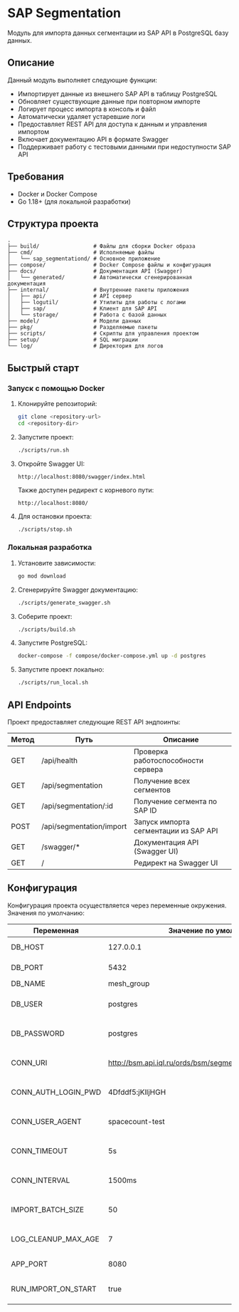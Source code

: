 # SAP Segmentation

Модуль для импорта данных сегментации из SAP API в PostgreSQL базу данных.

## Описание

Данный модуль выполняет следующие функции:

- Импортирует данные из внешнего SAP API в таблицу PostgreSQL
- Обновляет существующие данные при повторном импорте
- Логирует процесс импорта в консоль и файл
- Автоматически удаляет устаревшие логи
- Предоставляет REST API для доступа к данным и управления импортом
- Включает документацию API в формате Swagger
- Поддерживает работу с тестовыми данными при недоступности SAP API

## Требования

- Docker и Docker Compose
- Go 1.18+ (для локальной разработки)

## Структура проекта

```
.
├── build/                 # Файлы для сборки Docker образа
├── cmd/                   # Исполняемые файлы
│   └── sap_segmentationd/ # Основное приложение
├── compose/               # Docker Compose файлы и конфигурация
├── docs/                  # Документация API (Swagger)
│   └── generated/         # Автоматически сгенерированная документация
├── internal/              # Внутренние пакеты приложения
│   ├── api/               # API сервер
│   ├── logutil/           # Утилиты для работы с логами
│   ├── sap/               # Клиент для SAP API
│   └── storage/           # Работа с базой данных
├── model/                 # Модели данных
├── pkg/                   # Разделяемые пакеты
├── scripts/               # Скрипты для управления проектом
├── setup/                 # SQL миграции
└── log/                   # Директория для логов
```

## Быстрый старт

### Запуск с помощью Docker

1. Клонируйте репозиторий:

   ```bash
   git clone <repository-url>
   cd <repository-dir>
   ```

2. Запустите проект:

   ```bash
   ./scripts/run.sh
   ```

3. Откройте Swagger UI:

   ```
   http://localhost:8080/swagger/index.html
   ```

   Также доступен редирект с корневого пути:

   ```
   http://localhost:8080/
   ```

4. Для остановки проекта:
   ```bash
   ./scripts/stop.sh
   ```

### Локальная разработка

1. Установите зависимости:

   ```bash
   go mod download
   ```

2. Сгенерируйте Swagger документацию:

   ```bash
   ./scripts/generate_swagger.sh
   ```

3. Соберите проект:

   ```bash
   ./scripts/build.sh
   ```

4. Запустите PostgreSQL:

   ```bash
   docker-compose -f compose/docker-compose.yml up -d postgres
   ```

5. Запустите проект локально:
   ```bash
   ./scripts/run_local.sh
   ```

## API Endpoints

Проект предоставляет следующие REST API эндпоинты:

| Метод | Путь                     | Описание                              |
| ----- | ------------------------ | ------------------------------------- |
| GET   | /api/health              | Проверка работоспособности сервера    |
| GET   | /api/segmentation        | Получение всех сегментов              |
| GET   | /api/segmentation/:id    | Получение сегмента по SAP ID          |
| POST  | /api/segmentation/import | Запуск импорта сегментации из SAP API |
| GET   | /swagger/\*              | Документация API (Swagger UI)         |
| GET   | /                        | Редирект на Swagger UI                |

## Конфигурация

Конфигурация проекта осуществляется через переменные окружения. Значения по умолчанию:

| Переменная          | Значение по умолчанию                                        | Описание                            |
| ------------------- | ------------------------------------------------------------ | ----------------------------------- |
| DB_HOST             | 127.0.0.1                                                    | IP-адрес сервера БД                 |
| DB_PORT             | 5432                                                         | TCP-порт сервера БД                 |
| DB_NAME             | mesh_group                                                   | Название БД                         |
| DB_USER             | postgres                                                     | Имя пользователя БД                 |
| DB_PASSWORD         | postgres                                                     | Пароль пользователя БД              |
| CONN_URI            | http://bsm.api.iql.ru/ords/bsm/segmentation/get_segmentation | URL для подключения к внешнему API  |
| CONN_AUTH_LOGIN_PWD | 4Dfddf5:jKlljHGH                                             | Логин и пароль для аутентификации   |
| CONN_USER_AGENT     | spacecount-test                                              | User-Agent для подключения к SAP    |
| CONN_TIMEOUT        | 5s                                                           | Таймаут подключения к внешнему API  |
| CONN_INTERVAL       | 1500ms                                                       | Задержка между запросами            |
| IMPORT_BATCH_SIZE   | 50                                                           | Размер пачки данных при запросе     |
| LOG_CLEANUP_MAX_AGE | 7                                                            | Время хранения логов в днях         |
| APP_PORT            | 8080                                                         | Порт для HTTP сервера               |
| RUN_IMPORT_ON_START | true                                                         | Запускать импорт при старте сервера |
